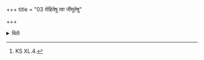 +++
title = "03 रोहितेषु त्वा जीमूतेषु"

+++

<details><summary>थिते</summary>

3. With rohiteṣu tvā jīmūteṣu...[^1] (he places the five Jīmūta (Cloud-bricks).   

[^1]: KS XL.4.  

</details>
